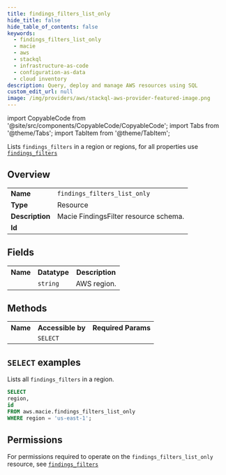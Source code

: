 ```yaml
---
title: findings_filters_list_only
hide_title: false
hide_table_of_contents: false
keywords:
  - findings_filters_list_only
  - macie
  - aws
  - stackql
  - infrastructure-as-code
  - configuration-as-data
  - cloud inventory
description: Query, deploy and manage AWS resources using SQL
custom_edit_url: null
image: /img/providers/aws/stackql-aws-provider-featured-image.png
---
```


import CopyableCode from '@site/src/components/CopyableCode/CopyableCode';
import Tabs from '@theme/Tabs';
import TabItem from '@theme/TabItem';

Lists <code>findings_filters</code> in a region or regions, for all properties use <a href="/providers/aws/serviceName/findings_filters/"><code>findings_filters</code></a>

## Overview
<table><tbody>
<tr><td><b>Name</b></td><td><code>findings_filters_list_only</code></td></tr>
<tr><td><b>Type</b></td><td>Resource</td></tr>
<tr><td><b>Description</b></td><td>Macie FindingsFilter resource schema.</td></tr>
<tr><td><b>Id</b></td><td><CopyableCode code="aws.macie.findings_filters_list_only" /></td></tr>
</tbody></table>

## Fields
<table><tbody><tr><th>Name</th><th>Datatype</th><th>Description</th></tr><tr><td><CopyableCode code="region" /></td><td><code>string</code></td><td>AWS region.</td></tr>
</tbody></table>

## Methods

<table><tbody>
  <tr>
    <th>Name</th>
    <th>Accessible by</th>
    <th>Required Params</th>
  </tr>
  <tr>
    <td><CopyableCode code="list_resources" /></td>
    <td><code>SELECT</code></td>
    <td><CopyableCode code="region" /></td>
  </tr>
</tbody></table>

## `SELECT` examples
Lists all <code>findings_filters</code> in a region.
```sql
SELECT
region,
id
FROM aws.macie.findings_filters_list_only
WHERE region = 'us-east-1';
```


## Permissions

For permissions required to operate on the <code>findings_filters_list_only</code> resource, see <a href="/providers/aws/macie/findings_filters/#permissions"><code>findings_filters</code></a>

